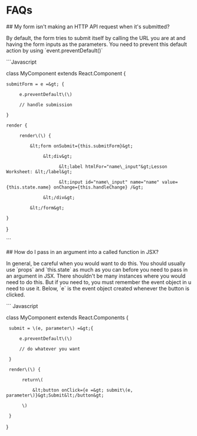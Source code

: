 # FAQs

\#\# My form isn't making an HTTP API request when it's submitted?

By default, the form tries to submit itself by calling the URL you are at and having the form inputs as the parameters. You need to prevent this default action by using \`event.preventDefault\(\)\`

\`\`\`Javascript

class MyComponent extends React.Component {



    submitForm = e =&gt; {

         e.preventDefault\(\)

         // handle submission    

    }

    render {

         render\(\) {

             &lt;form onSubmit={this.submitForm}&gt;

                  &lt;div&gt;

                        &lt;label htmlFor="name\_input"&gt;Lesson Worksheet: &lt;/label&gt;

                        &lt;input id="name\_input" name="name" value={this.state.name} onChange={this.handleChange} /&gt;

                  &lt;/div&gt;         

             &lt;/form&gt; 

    }

}

\`\`\`

\#\# How do I pass in an argument into a called function in JSX?

In general, be careful when you would want to do this. You should usually use \`props\` and \`this.state\` as much as you can before you need to pass in an argument in JSX. There shouldn't be many instances where you would need to do this. But if you need to, you must remember the event object in u need to use it. Below, \`e\` is the event object created whenever the button is clicked. 

\`\`\` Javascript

class MyComponent extends React.Components {

     submit = \(e, parameter\) =&gt;{

         e.preventDefault\(\)

         // do whatever you want

     }

     render\(\) {

          return\(

              &lt;button onClick={e =&gt; submit\(e, parameter\)}&gt;Submit&lt;/button&gt;

          \)

     }

}


